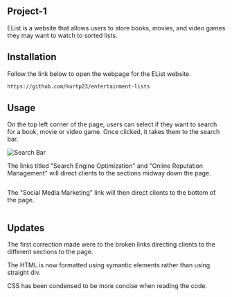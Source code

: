 ## Project-1

EList is a website that allows users to store books, movies, and video games they may want to watch to sorted lists.

## Installation

Follow the link below to open the webpage for the EList website.

```bash
https://github.com/kurtp23/entertainment-lists
```

## Usage 

On the top left corner of the page, users can select if they want to search for a book, movie or video game. Once clicked, it takes them to the search bar.

![Search Bar](https://github.com/kurtp23/project-1/blob/readMe/readMePictures/Screen%20Shot%202021-01-04%20at%2012.22.57%20PM.png)

The links titled "Search Engine Optimization" and "Online Reputation Management" will direct clients to the sections midway down the page.

![]() 

The "Social Media Marketing" link will then direct clients to the bottom of the page.

![]()

## Updates

The first correction made were to the broken links directing clients to the different sections to the page. 

The HTML is now formatted using symantic elements rather than using straight div.

CSS has been condensed to be more concise when reading the code.
